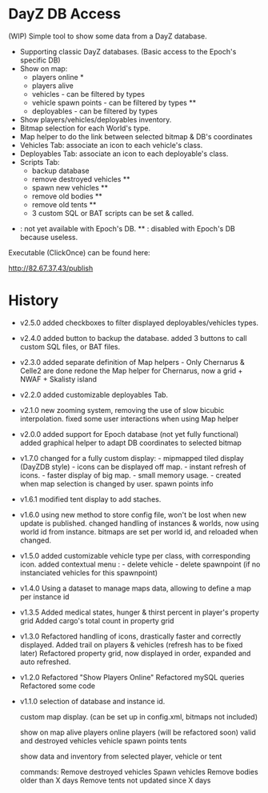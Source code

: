DayZ DB Access
==============

(WIP) Simple tool to show some data from a DayZ database.

 - Supporting classic DayZ databases. (Basic access to the Epoch's specific DB)
 - Show on map:
	- players online *
	- players alive
	- vehicles - can be filtered by types
	- vehicle spawn points - can be filtered by types **
	- deployables - can be filtered by types
 - Show players/vehicles/deployables inventory.
 - Bitmap selection for each World's type.
 - Map helper to do the link between selected bitmap & DB's coordinates
 - Vehicles Tab: associate an icon to each vehicle's class.
 - Deployables Tab: associate an icon to each deployable's class.
 - Scripts Tab:
	- backup database
	- remove destroyed vehicles **
	- spawn new vehicles **
	- remove old bodies **
	- remove old tents **
	- 3 custom SQL or BAT scripts can be set & called.

 *  : not yet available with Epoch's DB.
 ** : disabled with Epoch's DB because useless.


Executable (ClickOnce) can be found here:

http://82.67.37.43/publish


History
=======

- v2.5.0
	added checkboxes to filter displayed deployables/vehicles types.

- v2.4.0
	added button to backup the database.
	added 3 buttons to call custom SQL files, or BAT files.

- v2.3.0
	added separate definition of Map helpers - Only Chernarus & Celle2 are done
	redone the Map helper for Chernarus, now a grid + NWAF + Skalisty island

- v2.2.0
	added customizable deployables Tab.

- v2.1.0
	new zooming system, removing the use of slow bicubic interpolation.
	fixed some user interactions when using Map helper

- v2.0.0
	added support for Epoch database (not yet fully functional)
	added graphical helper to adapt DB coordinates to selected bitmap

- v1.7.0
	changed for a fully custom display:
		- mipmapped tiled display (DayZDB style)
		- icons can be displayed off map.
		- instant refresh of icons.
		- faster display of big map.
		- small memory usage.
		- created when map selection is changed by user.
	spawn points info

- v1.6.1
	modified tent display to add staches.

- v1.6.0
	using new method to store config file, won't be lost when new update is published.
	changed handling of instances & worlds, now using world id from instance.
	bitmaps are set per world id, and reloaded when changed.

- v1.5.0
	added customizable vehicle type per class, with corresponding icon.
	added contextual menu :
		- delete vehicle
		- delete spawnpoint (if no instanciated vehicles for this spawnpoint)

- v1.4.0
	Using a dataset to manage maps data, allowing to define a map per instance id 


- v1.3.5
	Added medical states, hunger & thirst percent in player's property grid
	Added cargo's total count in property grid

- v1.3.0
	Refactored handling of icons, drastically faster and correctly displayed.
	Added trail on players & vehicles (refresh has to be fixed later)
	Refactored property grid, now displayed in order, expanded and auto refreshed.

- v1.2.0
	Refactored "Show Players Online"
	Refactored mySQL queries
	Refactored some code

- v1.1.0
	selection of database and instance id.
	
	custom map display. (can be set up in config.xml, bitmaps not included)
	
	show on map
		alive players
		online players (will be refactored soon)
		valid and destroyed vehicles
		vehicle spawn points
		tents
	
	show data and inventory from selected player, vehicle or tent
	
	commands:
		Remove destroyed vehicles
		Spawn vehicles
		Remove bodies older than X days
		Remove tents not updated since X days
